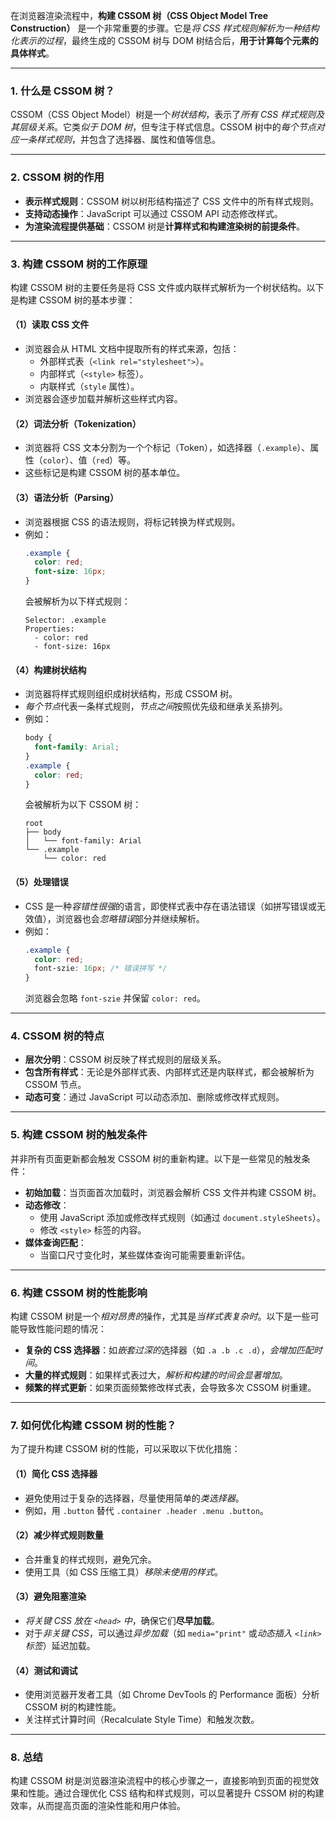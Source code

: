 在浏览器渲染流程中，**构建 CSSOM 树（CSS Object Model Tree Construction）** 是一个非常重要的步骤。它是*将 CSS 样式规则解析为一种结构化表示的过程*，最终生成的 CSSOM 树与 DOM 树结合后，**用于计算每个元素的具体样式**。

---

### 1. **什么是 CSSOM 树？**
CSSOM（CSS Object Model）树是一个*树状结构*，表示了*所有 CSS 样式规则及其层级关系*。它类*似于 DOM 树*，但专注于样式信息。CSSOM 树中的*每个节点对应一条样式规则*，并包含了选择器、属性和值等信息。

---

### 2. **CSSOM 树的作用**
- **表示样式规则**：CSSOM 树以树形结构描述了 CSS 文件中的所有样式规则。
- **支持动态操作**：JavaScript 可以通过 CSSOM API 动态修改样式。
- **为渲染流程提供基础**：CSSOM 树是**计算样式和构建渲染树的前提条件**。

---

### 3. **构建 CSSOM 树的工作原理**
构建 CSSOM 树的主要任务是将 CSS 文件或内联样式解析为一个树状结构。以下是构建 CSSOM 树的基本步骤：

#### （1）**读取 CSS 文件**
- 浏览器会从 HTML 文档中提取所有的样式来源，包括：
  - 外部样式表（`<link rel="stylesheet">`）。
  - 内部样式（`<style>` 标签）。
  - 内联样式（`style` 属性）。
- 浏览器会逐步加载并解析这些样式内容。

#### （2）**词法分析（Tokenization）**
- 浏览器将 CSS 文本分割为一个个标记（Token），如选择器（`.example`）、属性（`color`）、值（`red`）等。
- 这些标记是构建 CSSOM 树的基本单位。

#### （3）**语法分析（Parsing）**
- 浏览器根据 CSS 的语法规则，将标记转换为样式规则。
- 例如：
  ```css
  .example {
    color: red;
    font-size: 16px;
  }
  ```
  会被解析为以下样式规则：
  ```
  Selector: .example
  Properties:
    - color: red
    - font-size: 16px
  ```

#### （4）**构建树状结构**
- 浏览器将样式规则组织成树状结构，形成 CSSOM 树。
- *每个节点*代表一条样式规则，*节点之间*按照优先级和继承关系排列。
- 例如：
  ```css
  body {
    font-family: Arial;
  }
  .example {
    color: red;
  }
  ```
  会被解析为以下 CSSOM 树：
  ```
  root
  ├── body
  │   └── font-family: Arial
  └── .example
      └── color: red
  ```

#### （5）**处理错误**
- CSS 是一种*容错性很强*的语言，即使样式表中存在语法错误（如拼写错误或无效值），浏览器也会*忽略错误*部分并继续解析。
- 例如：
  ```css
  .example {
    color: red;
    font-szie: 16px; /* 错误拼写 */
  }
  ```
  浏览器会忽略 `font-szie` 并保留 `color: red`。

---

### 4. **CSSOM 树的特点**
- **层次分明**：CSSOM 树反映了样式规则的层级关系。
- **包含所有样式**：无论是外部样式表、内部样式还是内联样式，都会被解析为 CSSOM 节点。
- **动态可变**：通过 JavaScript 可以动态添加、删除或修改样式规则。

---

### 5. **构建 CSSOM 树的触发条件**
并非所有页面更新都会触发 CSSOM 树的重新构建。以下是一些常见的触发条件：
- **初始加载**：当页面首次加载时，浏览器会解析 CSS 文件并构建 CSSOM 树。
- **动态修改**：
  - 使用 JavaScript 添加或修改样式规则（如通过 `document.styleSheets`）。
  - 修改 `<style>` 标签的内容。
- **媒体查询匹配**：
  - 当窗口尺寸变化时，某些媒体查询可能需要重新评估。

---

### 6. **构建 CSSOM 树的性能影响**
构建 CSSOM 树是一个*相对昂贵的*操作，尤其是*当样式表复杂时*。以下是一些可能导致性能问题的情况：
- **复杂的 CSS 选择器**：如*嵌套过深的*选择器（如 `.a .b .c .d`），*会增加匹配时间*。
- **大量的样式规则**：如果样式表过大，*解析和构建的时间会显著增加*。
- **频繁的样式更新**：如果页面频繁修改样式表，会导致多次 CSSOM 树重建。

---

### 7. **如何优化构建 CSSOM 树的性能？**
为了提升构建 CSSOM 树的性能，可以采取以下优化措施：

#### （1）**简化 CSS 选择器**
- 避免使用过于复杂的选择器，尽量使用简单的*类选择器*。
- 例如，用 `.button` 替代 `.container .header .menu .button`。

#### （2）**减少样式规则数量**
- 合并重复的样式规则，避免冗余。
- 使用工具（如 CSS 压缩工具）*移除未使用的样式*。

#### （3）**避免阻塞渲染**
- *将关键 CSS 放在 `<head>` 中*，确保它们**尽早加载**。
- 对于*非关键 CSS*，可以通过*异步加载*（如 `media="print"` 或*动态插入 `<link>` 标签*）延迟加载。

#### （4）**测试和调试**
- 使用浏览器开发者工具（如 Chrome DevTools 的 Performance 面板）分析 CSSOM 树的构建性能。
- 关注样式计算时间（Recalculate Style Time）和触发次数。

---

### 8. **总结**
构建 CSSOM 树是浏览器渲染流程中的核心步骤之一，直接影响到页面的视觉效果和性能。通过合理优化 CSS 结构和样式规则，可以显著提升 CSSOM 树的构建效率，从而提高页面的渲染性能和用户体验。

